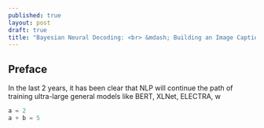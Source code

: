 ```yaml
---
published: true
layout: post
draft: true
title: "Bayesian Neural Decoding: <br> &mdash; Building an Image Captioner to Answer Visual Questions"
---
```


## Preface

In the last 2 years, it has been clear that NLP will continue the path of training ultra-large general models like BERT, XLNet, ELECTRA, w

```python
a = 2
a + b = 5	
```

​	